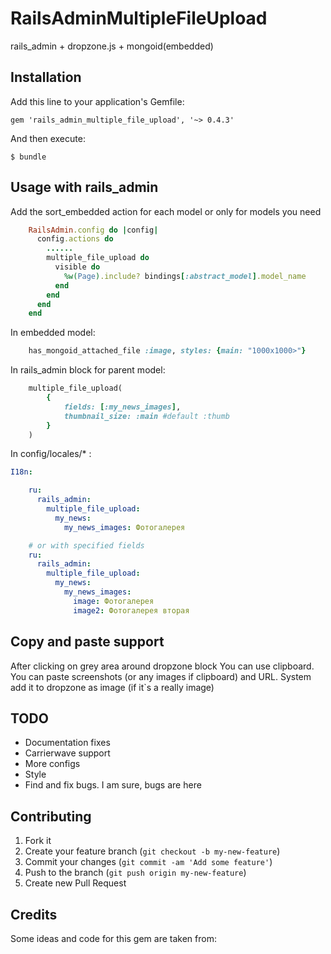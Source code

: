 # RailsAdminMultipleFileUpload

rails_admin + dropzone.js + mongoid(embedded)

## Installation

Add this line to your application's Gemfile:

    gem 'rails_admin_multiple_file_upload', '~> 0.4.3'

And then execute:

    $ bundle

## Usage with rails_admin

Add the sort_embedded action for each model or only for models you need

```ruby
    RailsAdmin.config do |config|
      config.actions do
        ......
        multiple_file_upload do
          visible do
            %w(Page).include? bindings[:abstract_model].model_name
          end
        end
      end
    end
```

In embedded model:

```ruby
    has_mongoid_attached_file :image, styles: {main: "1000x1000>"}
```

In rails_admin block for parent model:

```ruby
    multiple_file_upload(
        {
            fields: [:my_news_images],
            thumbnail_size: :main #default :thumb
        }
    )
```

In config/locales/* :


```yml
I18n:

    ru:
      rails_admin:
        multiple_file_upload:
          my_news:
            my_news_images: Фотогалерея

    # or with specified fields
    ru:
      rails_admin:
        multiple_file_upload:
          my_news:
            my_news_images:
              image: Фотогалерея
              image2: Фотогалерея вторая

```

## Copy and paste support

  After clicking on grey area around dropzone block You can use clipboard.
  You can paste screenshots (or any images if clipboard) and URL.
  System add it to dropzone as image (if it`s a really image)



## TODO

  * Documentation fixes
  * Carrierwave support
  * More configs
  * Style
  * Find and fix bugs. I am sure, bugs are here

## Contributing

1. Fork it
2. Create your feature branch (`git checkout -b my-new-feature`)
3. Commit your changes (`git commit -am 'Add some feature'`)
4. Push to the branch (`git push origin my-new-feature`)
5. Create new Pull Request

## Credits

Some ideas and code for this gem are taken from:
